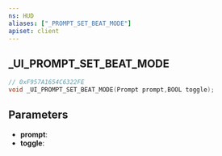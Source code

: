 ```yaml
---
ns: HUD
aliases: ["_PROMPT_SET_BEAT_MODE"]
apiset: client
---
```

## _UI_PROMPT_SET_BEAT_MODE

```c
// 0xF957A1654C6322FE
void _UI_PROMPT_SET_BEAT_MODE(Prompt prompt,BOOL toggle);
```


## Parameters
* **prompt**:
* **toggle**: